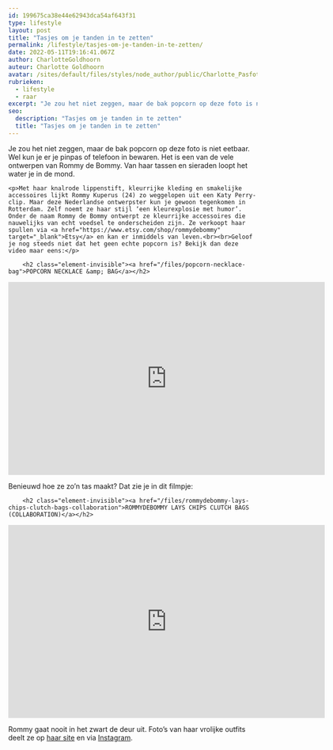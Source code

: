 ```yaml
---
id: 199675ca38e44e62943dca54af643f31
type: lifestyle
layout: post
title: "Tasjes om je tanden in te zetten"
permalink: /lifestyle/tasjes-om-je-tanden-in-te-zetten/
date: 2022-05-11T19:16:41.067Z
author: CharlotteGoldhoorn
auteur: Charlotte Goldhoorn
avatar: /sites/default/files/styles/node_author/public/Charlotte_PasfotoDSC01555%20EXTRA.jpg?itok=Uh1_j08g
rubrieken:
  - lifestyle
  - raar
excerpt: "Je zou het niet zeggen, maar de bak popcorn op deze foto is niet eetbaar. Wel kun je er je pinpas of telefoon in bewaren. Het is een van de vele ontwerpen van Rommy de Bommy. Van haar tassen en sieraden loopt het water je in de mond.  "
seo:
  description: "Tasjes om je tanden in te zetten"
  title: "Tasjes om je tanden in te zetten"
---
```

Je zou het niet zeggen, maar de bak popcorn op deze foto is niet eetbaar. Wel kun je er je pinpas of telefoon in bewaren. Het is een van de vele ontwerpen van Rommy de Bommy. Van haar tassen en sieraden loopt het water je in de mond.  

    <p>Met haar knalrode lippenstift, kleurrijke kleding en smakelijke accessoires lijkt Rommy Kuperus (24) zo weggelopen uit een Katy Perry-clip. Maar deze Nederlandse ontwerpster kun je gewoon tegenkomen in Rotterdam. Zelf noemt ze haar stijl ‘een kleurexplosie met humor’. Onder de naam Rommy de Bommy ontwerpt ze kleurrijke accessoires die nauwelijks van echt voedsel te onderscheiden zijn. Ze verkoopt haar spullen via <a href="https://www.etsy.com/shop/rommydebommy" target="_blank">Etsy</a> en kan er inmiddels van leven.<br><br>Geloof je nog steeds niet dat het geen echte popcorn is? Bekijk dan deze video maar eens:</p>
<p><div class="media media-element-container media-default"><div id="file-11989" class="file file-video file-video-youtube">

        <h2 class="element-invisible"><a href="/files/popcorn-necklace-bag">POPCORN NECKLACE &amp; BAG</a></h2>
    
  
  <div class="content">
    <div class="media-youtube-video media-element file-default media-youtube-1">
  <iframe class="media-youtube-player" width="640" height="390" title="POPCORN NECKLACE &amp; BAG" src="https://www.youtube.com/embed/APo7CbrjJx8?wmode=opaque&controls=" name="POPCORN NECKLACE &amp; BAG" frameborder="0" allowfullscreen="">Video van POPCORN NECKLACE &amp;amp; BAG</iframe>
</div>
  </div>

  
</div>
</div>
<p>Benieuwd hoe ze zo’n tas maakt? Dat zie je in dit filmpje:</p>
<p><div class="media media-element-container media-default"><div id="file-11990" class="file file-video file-video-youtube">

        <h2 class="element-invisible"><a href="/files/rommydebommy-lays-chips-clutch-bags-collaboration">ROMMYDEBOMMY LAYS CHIPS CLUTCH BAGS (COLLABORATION)</a></h2>
    
  
  <div class="content">
    <div class="media-youtube-video media-element file-default media-youtube-2">
  <iframe class="media-youtube-player" width="640" height="390" title="ROMMYDEBOMMY LAYS CHIPS CLUTCH BAGS (COLLABORATION)" src="https://www.youtube.com/embed/a229TJzO0Ro?wmode=opaque&controls=" name="ROMMYDEBOMMY LAYS CHIPS CLUTCH BAGS (COLLABORATION)" frameborder="0" allowfullscreen="">Video van ROMMYDEBOMMY LAYS CHIPS CLUTCH BAGS (COLLABORATION)</iframe>
</div>
  </div>

  
</div>
</div>
<p>Rommy gaat nooit in het zwart de deur uit. Foto’s van haar vrolijke outfits deelt ze op <a href="http://rommydebommy.com/" target="_blank">haar site</a> en via <a href="https://instagram.com/rommydebommy/" target="_blank">Instagram</a>.</p>  
